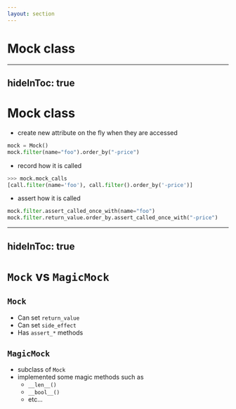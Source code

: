 ```yaml
---
layout: section
---
```


# Mock class

---
hideInToc: true
---

# Mock class

<v-click>

- create new attribute on the fly when they are accessed

```python
mock = Mock()
mock.filter(name="foo").order_by("-price")
```

</v-click>

<v-click>

- record how it is called

```python
>>> mock.mock_calls
[call.filter(name='foo'), call.filter().order_by('-price')]
```

</v-click>

<v-click>

- assert how it is called

```python
mock.filter.assert_called_once_with(name="foo")
mock.filter.return_value.order_by.assert_called_once_with("-price")
```

</v-click>

---
hideInToc: true
---

# `Mock` vs `MagicMock`

<div class="grid grid-cols-2 gap-x-4">

<v-click>

<div>

## `Mock`
- Can set `return_value`
- Can set `side_effect`
- Has `assert_*` methods

</div>

</v-click>


<v-click>

<div>

## `MagicMock`
- subclass of `Mock`
- implemented some magic methods such as
    - `__len__()`
    - `__bool__()`
    - etc...

</div>

</v-click>

</div>


